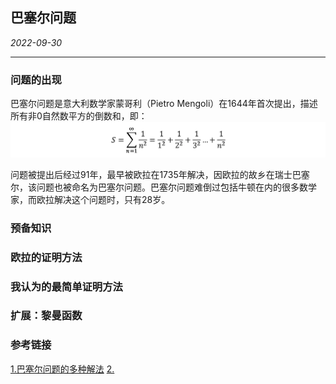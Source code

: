 ## 巴塞尔问题

*2022-09-30*

---

### 问题的出现

巴塞尔问题是意大利数学家蒙哥利（Pietro Mengoli）在1644年首次提出，描述所有非0自然数平方的倒数和，即：
![](./sum.png)

问题被提出后经过91年，最早被欧拉在1735年解决，因欧拉的故乡在瑞士巴塞尔，该问题也被命名为巴塞尔问题。巴塞尔问题难倒过包括牛顿在内的很多数学家，而欧拉解决这个问题时，只有28岁。

### 预备知识



### 欧拉的证明方法


### 我认为的最简单证明方法


### 扩展：黎曼函数


### 参考链接
[1.巴塞尔问题的多种解法](https://www.cnblogs.com/misaka01034/p/BaselProof.html)
[2.]()